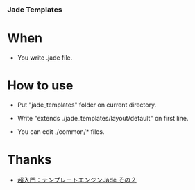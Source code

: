 ### Jade Templates

# When

* You write .jade file.

# How to use

* Put "jade_templates" folder on current directory.

* Write "extends ./jade_templates/layout/default" on first line.

* You can edit ./common/\* files.

# Thanks

* [超入門：テンプレートエンジンJade その２](http://takutoguchi.com/programming/jade-2/ "超入門：テンプレートエンジンJade その２")
